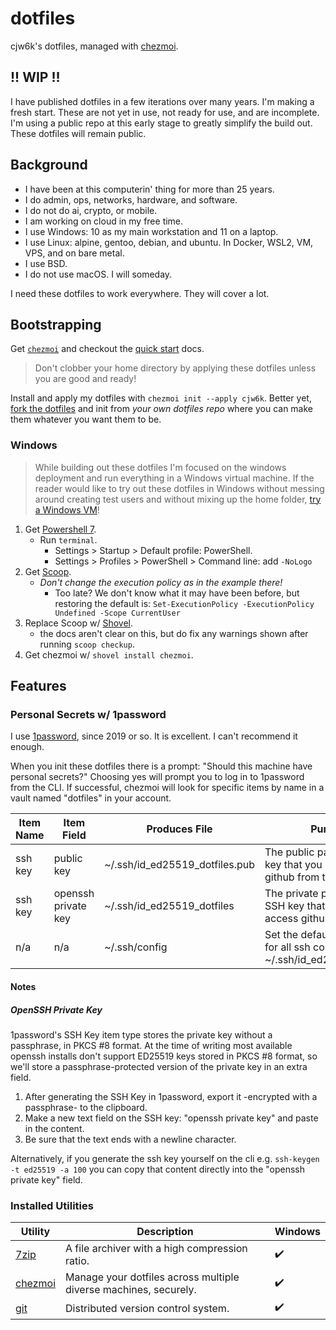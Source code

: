 # dotfiles

cjw6k's dotfiles, managed with [chezmoi](https://github.com/twpayne/chezmoi).

## !! WIP !!
I have published dotfiles in a few iterations over many years. I'm making a fresh start. These are not yet in use, not ready for use, and are incomplete. I'm using a public repo at this early stage to greatly simplify the build out. These dotfiles will remain public.

## Background
* I have been at this computerin' thing for more than 25 years.
* I do admin, ops, networks, hardware, and software.
* I do not do ai, crypto, or mobile.
* I am working on cloud in my free time.
* I use Windows: 10 as my main workstation and 11 on a laptop. 
* I use Linux: alpine, gentoo, debian, and ubuntu. In Docker, WSL2, VM, VPS, and on bare metal. 
* I use BSD.
* I do not use macOS. I will someday.

I need these dotfiles to work everywhere. They will cover a lot.

## Bootstrapping
Get [`chezmoi`](https://chezmoi.io/install/) and checkout the [quick start](https://www.chezmoi.io/quick-start/#start-using-chezmoi-on-your-current-machine) docs.

> Don't clobber your home directory by applying these dotfiles unless you are good and ready!

Install and apply my dotfiles with `chezmoi init --apply cjw6k`. Better yet, [fork the dotfiles](https://github.com/cjw6k/dotfiles/fork) and init from _your own dotfiles repo_ where you can make them whatever you want them to be.

### Windows
> While building out these dotfiles I'm focused on the windows deployment and run everything in a Windows virtual machine. If the reader would like to try out these dotfiles in Windows without messing around creating test users and without mixing up the home folder, [try a Windows VM](https://developer.microsoft.com/en-us/windows/downloads/virtual-machines/)!

1. Get [Powershell 7](https://aka.ms/PSWindows).
   * Run `terminal`.
     * Settings > Startup > Default profile: PowerShell.
     * Settings > Profiles > PowerShell > Command line: add `-NoLogo`
2. Get [Scoop](https://github.com/ScoopInstaller/Install#scoop-uninstaller).
   * _Don't change the execution policy as in the example there!_
     * Too late? We don't know what it may have been before, but restoring the default is: `Set-ExecutionPolicy -ExecutionPolicy Undefined -Scope CurrentUser`
3. Replace Scoop w/ [Shovel](https://github.com/Ash258/Scoop-Core#Installation).
   * the docs aren't clear on this, but do fix any warnings shown after running `scoop checkup`. 
4. Get chezmoi w/ `shovel install chezmoi`.

## Features

### Personal Secrets w/ 1password
I use [1password](https://1password.com/), since 2019 or so. It is excellent. I can't recommend it enough.

When you init these dotfiles there is a prompt: "Should this machine have personal secrets?" Choosing yes will prompt you
to log in to 1password from the CLI. If successful, chezmoi will look for specific items by name in a vault named
"dotfiles" in your account.

| Item Name | Item Field          | Produces File                  | Purpose                                                                              |
|-----------|---------------------|--------------------------------|--------------------------------------------------------------------------------------|
| ssh key   | public key          | ~/.ssh/id_ed25519_dotfiles.pub | The public part of your SSH key that you use to access github from the CLI.          |
| ssh key   | openssh private key | ~/.ssh/id_ed25519_dotfiles     | The private part of your SSH key that you use to access github on the CLI.           |
| n/a       | n/a                 | ~/.ssh/config                  | Set the default identity file for all ssh connections to ~/.ssh/id_ed25519_dotfiles. |

#### Notes
##### OpenSSH Private Key
1password's SSH Key item type stores the private key without a passphrase, in PKCS #8 format. At the time of writing most available
openssh installs don't support ED25519 keys stored in PKCS #8 format, so we'll store a passphrase-protected version of the private key in an extra field.
1. After generating the SSH Key in 1password, export it -encrypted with a passphrase- to the clipboard.
2. Make a new text field on the SSH key: "openssh private key" and paste in the content.
3. Be sure that the text ends with a newline character.

Alternatively, if you generate the ssh key yourself on the cli e.g. `ssh-keygen -t ed25519 -a 100` you can copy that
content directly into the "openssh private key" field.

### Installed Utilities

| Utility                       | Description                                                      | Windows            |
|-------------------------------|------------------------------------------------------------------|--------------------|
| [7zip](https://www.7-zip.org) | A file archiver with a high compression ratio.                   | :heavy_check_mark: |
| [chezmoi](https://chezmoi.io) | Manage your dotfiles across multiple diverse machines, securely. | :heavy_check_mark: |
| [git](https://git-scm.com/)   | Distributed version control system.                              | :heavy_check_mark: |
